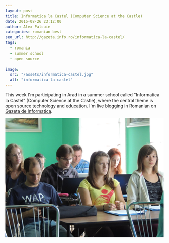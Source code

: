 ```yaml
---
layout: post
title: Informatica la Castel (Computer Science at the Castle)
date: 2015-08-26 23:12:00
author: Alex Palcuie
categories: romanian best
seo_url: http://gazeta.info.ro/informatica-la-castel/
tags:
  - romania
  - summer school
  - open source

image:
  src: "/assets/informatica-castel.jpg"
  alt: "informatica la castel"
---
```


This week I'm participating in Arad in a summer school called "Informatica la
Castel" (Computer Science at the Castle), where the central theme is open source
technology and education. I'm live blogging in Romanian on [Gazeta de
Informatica][0].

[0]: http://gazeta.info.ro/informatica-la-castel/

![informatica la castel](/assets/informatica-castel.jpg)
